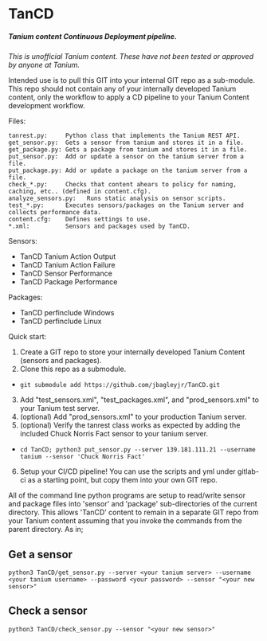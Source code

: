 # TanCD
##### Tanium content Continuous Deployment pipeline.

*This is unofficial Tanium content. These have not been tested or approved by anyone at Tanium.*

Intended use is to pull this GIT into your internal GIT repo as a sub-module.  This repo should not
contain any of your internally developed Tanium content, only the workflow to apply a CD pipeline to
your Tanium Content development workflow.

Files:
```
tanrest.py:     Python class that implements the Tanium REST API.
get_sensor.py:  Gets a sensor from tanium and stores it in a file.
get_package.py: Gets a package from tanium and stores it in a file.
put_sensor.py:  Add or update a sensor on the tanium server from a file.
put_package.py: Add or update a package on the tanium server from a file.
check_*.py:     Checks that content ahears to policy for naming, caching, etc.. (defined in content.cfg).
analyze_sensors.py:   Runs static analysis on sensor scripts.
test_*.py:      Executes sensors/packages on the Tanium server and collects performance data.
content.cfg:    Defines settings to use.
*.xml:          Sensors and packages used by TanCD.
```

Sensors:
- TanCD Tanium Action Output
- TanCD Tanium Action Failure
- TanCD Sensor Performance
- TanCD Package Performance

Packages:
- TanCD perfinclude Windows
- TanCD perfinclude Linux

Quick start:
1.  Create a GIT repo to store your internally developed Tanium Content (sensors and packages).
2.  Clone this repo as a submodule.
  - `git submodule add https://github.com/jbagleyjr/TanCD.git`
3.  Add "test_sensors.xml", "test_packages.xml", and "prod_sensors.xml" to your Tanium test server.
4.  (optional) Add "prod_sensors.xml" to your production Tanium server.
5.  (optional) Verify the tanrest class works as expected by adding the included Chuck Norris Fact sensor to your tanium server.
   - `cd TanCD; python3 put_sensor.py --server 139.181.111.21 --username tanium --sensor 'Chuck Norris Fact'`
6.  Setup your CI/CD pipeline!  You can use the scripts and yml under gitlab-ci as a starting point, but copy them into your own GIT repo.

All of the command line python programs are setup to read/write sensor and package files into 'sensor' and 'package'
sub-directories of the current directory.  This allows 'TanCD' content to remain in a separate GIT repo from your
Tanium content assuming that you invoke the commands from the parent directory.  As in;

## Get a sensor
`python3 TanCD/get_sensor.py --server <your tanium server> --username <your tanium username> --password <your password> --sensor "<your new sensor>"`

## Check a sensor
`python3 TanCD/check_sensor.py --sensor "<your new sensor>"`

